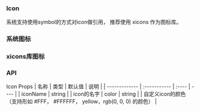 <script setup>
import { ref } from 'vue'
</script>

### Icon

系统支持使用symbol的方式对icon做引用， 推荐使用 xicons 作为图标库。

### 系统图标

<preview path="./demos/icon/icon-demo1.vue" title="图标" description="引用各种iconfont图标"></preview>


### xicons库图标

<preview path="./demos/icon/icon-demo2.vue" title="图标" description="引用各种iconfont图标"></preview>

### API

Icon Props
| 名称 | 类型 | 默认值 | 说明 |
| ------------- | :----------- | :---- | ---- |
| iconName | string | | icon的名字
| color | string | | 自定义icon的颜色（支持形如 #FFF， #FFFFFF， yellow，rgb(0, 0, 0) 的颜色） |
